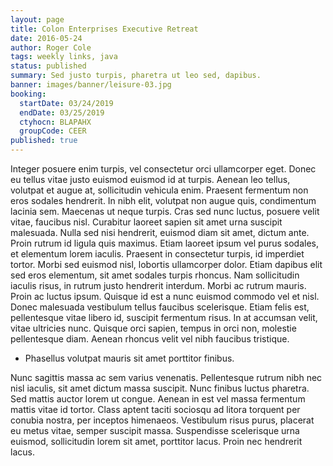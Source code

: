 ```yaml
---
layout: page
title: Colon Enterprises Executive Retreat
date: 2016-05-24
author: Roger Cole
tags: weekly links, java
status: published
summary: Sed justo turpis, pharetra ut leo sed, dapibus.
banner: images/banner/leisure-03.jpg
booking:
  startDate: 03/24/2019
  endDate: 03/25/2019
  ctyhocn: BLAPAHX
  groupCode: CEER
published: true
---
```

Integer posuere enim turpis, vel consectetur orci ullamcorper eget. Donec eu tellus vitae justo euismod euismod id at turpis. Aenean leo tellus, volutpat et augue at, sollicitudin vehicula enim. Praesent fermentum non eros sodales hendrerit. In nibh elit, volutpat non augue quis, condimentum lacinia sem. Maecenas ut neque turpis. Cras sed nunc luctus, posuere velit vitae, faucibus nisl. Curabitur laoreet sapien sit amet urna suscipit malesuada. Nulla sed nisi hendrerit, euismod diam sit amet, dictum ante. Proin rutrum id ligula quis maximus. Etiam laoreet ipsum vel purus sodales, et elementum lorem iaculis. Praesent in consectetur turpis, id imperdiet tortor. Morbi sed euismod nisl, lobortis ullamcorper dolor. Etiam dapibus elit sed eros elementum, sit amet sodales turpis rhoncus. Nam sollicitudin iaculis risus, in rutrum justo hendrerit interdum.
Morbi ac rutrum mauris. Proin ac luctus ipsum. Quisque id est a nunc euismod commodo vel et nisl. Donec malesuada vestibulum tellus faucibus scelerisque. Etiam felis est, pellentesque vitae libero id, suscipit fermentum risus. In at accumsan velit, vitae ultricies nunc. Quisque orci sapien, tempus in orci non, molestie pellentesque diam. Aenean rhoncus velit vel nibh faucibus tristique.

* Phasellus volutpat mauris sit amet porttitor finibus.

Nunc sagittis massa ac sem varius venenatis. Pellentesque rutrum nibh nec nisl iaculis, sit amet dictum massa suscipit. Nunc finibus luctus pharetra. Sed mattis auctor lorem ut congue. Aenean in est vel massa fermentum mattis vitae id tortor. Class aptent taciti sociosqu ad litora torquent per conubia nostra, per inceptos himenaeos. Vestibulum risus purus, placerat eu metus vitae, semper suscipit massa. Suspendisse scelerisque urna euismod, sollicitudin lorem sit amet, porttitor lacus. Proin nec hendrerit lacus.
